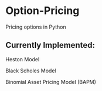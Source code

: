 # Option-Pricing
Pricing options in Python

## Currently Implemented:
Heston Model

Black Scholes Model

Binomial Asset Pricing Model (BAPM)
